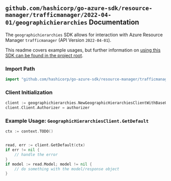 
## `github.com/hashicorp/go-azure-sdk/resource-manager/trafficmanager/2022-04-01/geographichierarchies` Documentation

The `geographichierarchies` SDK allows for interaction with Azure Resource Manager `trafficmanager` (API Version `2022-04-01`).

This readme covers example usages, but further information on [using this SDK can be found in the project root](https://github.com/hashicorp/go-azure-sdk/tree/main/docs).

### Import Path

```go
import "github.com/hashicorp/go-azure-sdk/resource-manager/trafficmanager/2022-04-01/geographichierarchies"
```


### Client Initialization

```go
client := geographichierarchies.NewGeographicHierarchiesClientWithBaseURI("https://management.azure.com")
client.Client.Authorizer = authorizer
```


### Example Usage: `GeographicHierarchiesClient.GetDefault`

```go
ctx := context.TODO()


read, err := client.GetDefault(ctx)
if err != nil {
	// handle the error
}
if model := read.Model; model != nil {
	// do something with the model/response object
}
```
